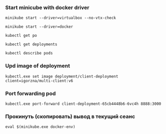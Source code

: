 ### Start minicube with docker driver
```shellget 
minikube start --driver=virtualbox --no-vtx-check
```

```shell
minikube start --driver=docker
```

```shell
kubectl get po
```

```shell
kubectl get deployments
```

```shell
kubectl describe pods
```

### Upd image of deployment
```shell
kubectl.exe set image deployment/client-deployment client=igorzna/multi-client:v6
```

### Port forwarding pod
```shell
kubectl.exe port-forward client-deployment-65cb4448b6-6vc4h 8888:3000
```

### Прокинуть (скопировать) вывод в текущий сеанс
```shell
eval $(minikube.exe docker-env)
```